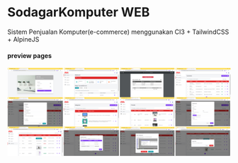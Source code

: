 # SodagarKomputer WEB
Sistem Penjualan Komputer(e-commerce) menggunakan CI3 + TailwindCSS + AlpineJS
#### preview pages
<img src="https://github.com/x1q2q/sodagarkom_web/blob/main/Sodagarkom%20Web%20Grid%20SS.png">
